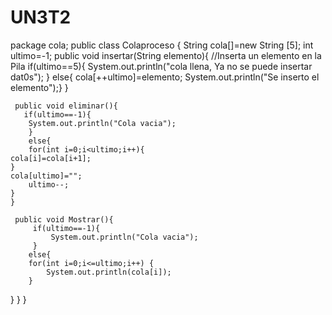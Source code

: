 # UN3T2
package cola;
public class Colaproceso {
   String cola[]=new String [5];
   int ultimo=-1; 
      public void insertar(String elemento){
        //Inserta un elemento en la Pila
        if(ultimo==5){
        System.out.println("cola llena, Ya no se puede insertar dat0s");
        }
        else{
        cola[++ultimo]=elemento;
        System.out.println("Se inserto el elemento");}
    }
      
     public void eliminar(){
       if(ultimo==-1){
        System.out.println("Cola vacia");
        }
        else{
        for(int i=0;i<ultimo;i++){
	cola[i]=cola[i+1];
	}
	cola[ultimo]="";
        ultimo--;
	}
	} 
     
     public void Mostrar(){
         if(ultimo==-1){
             System.out.println("Cola vacia");
         }
        else{
        for(int i=0;i<=ultimo;i++) {
            System.out.println(cola[i]);
        }

   
}
     }
}
